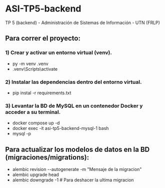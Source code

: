 # ASI-TP5-backend

TP 5 (backend) - Administración de Sistemas de Información - UTN (FRLP)

## Para correr el proyecto:

### 1) Crear y activar un entorno virtual (venv).

- py -m venv .venv
- .venv\Scripts\activate

### 2) Instalar las dependencias dentro del entorno virtual.

- pip instal -r requirements.txt

### 3) Levantar la BD de MySQL en un contenedor Docker y acceder a su terminal.

- docker compose up -d
- docker exec -it asi-tp5-backend-mysql-1 bash
- mysql -p

## Para actualizar los modelos de datos en la BD (migraciones/migrations):

- alembic revision --autogenerate -m "Mensaje de la migracion"
- alembic upgrade head
- alembic downgrade -1 # Para deshacer la ultima migracion
